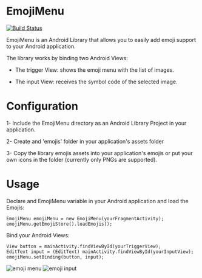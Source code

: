 # EmojiMenu

[![Build Status](https://travis-ci.org/crowdint/emojimenu.png?branch=master)](https://travis-ci.org/crowdint/emojimenu)

EmojiMenu is an Android Library that allows you to easily add emoji support to your Android application.

The library works by binding two Android Views:

- The trigger View: shows the emoji menu with the list of images.

- The input View: receives the symbol code of the selected image.

# Configuration

1- Include the EmojiMenu directory as an Android Library Project in your application.

2- Create and 'emojis' folder in your application's assets folder

3- Copy the library emojis assets into your application's emojis or put your own icons in the folder (currently only PNGs are supported).

# Usage

Declare and EmojiMenu variable in your Android application and load the Emojis:

    EmojiMenu emojiMenu = new EmojiMenu(yourFragmentActivity);
    emojiMenu.getEmojiStore().loadEmojis();

Bind your Android Views:

    View button = mainActivity.findViewById(yourTriggerView);
    EditText input = (EditText) mainActivity.findViewById(yourInputView);
    emojiMenu.setBinding(button, input);

![emoji menu](https://github.com/crowdint/emojimenu/emoji-menu.png)
![emoji input](https://github.com/crowdint/emojimenu/emoji-input.png)
